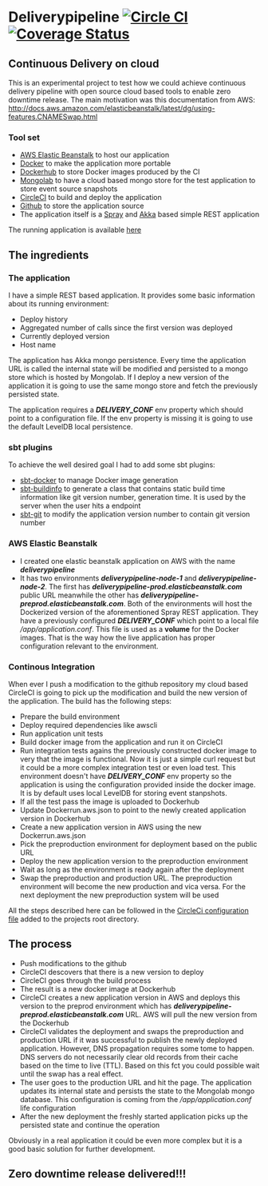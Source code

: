 # Deliverypipeline [![Circle CI](https://circleci.com/gh/lachatak/deliverypipeline/tree/master.svg?style=svg)](https://circleci.com/gh/lachatak/deliverypipeline/tree/master)[![Coverage Status](https://coveralls.io/repos/lachatak/deliverypipeline/badge.svg)](https://coveralls.io/r/lachatak/deliverypipeline)

## Continuous Delivery on cloud ##
This is an experimental project to test how we could achieve continuous delivery pipeline with open source cloud based tools to enable zero downtime release.
The main motivation was this documentation from AWS:
http://docs.aws.amazon.com/elasticbeanstalk/latest/dg/using-features.CNAMESwap.html

### Tool set ###
- [AWS Elastic Beanstalk](http://aws.amazon.com/elasticbeanstalk/) to host our application
- [Docker](https://www.docker.com/) to make the application more portable
- [Dockerhub](https://hub.docker.com/) to store Docker images produced by the CI
- [Mongolab](https://mongolab.com/) to have a cloud based mongo store for the test application to store event source snapshots
- [CircleCI](https://circleci.com/) to build and deploy the application
- [Github](https://github.com/lachatak) to store the application source
- The application itself is a [Spray](http://spray.io/) and [Akka](http://akka.io/) based simple REST application

The running application is available [here](http://deliverypipeline-prod.elasticbeanstalk.com/)

## The ingredients ##

### The application ###
I have a simple REST based application. It provides some basic information about its running environment:
- Deploy history
- Aggregated number of calls since the first version was deployed
- Currently deployed version
- Host name

The application has Akka mongo persistence. Every time the application URL is called the internal state will be modified and persisted to a mongo store which is hosted by Mongolab. If I deploy a new version of the application it is going to use the same mongo store and fetch the previously persisted state.

The application requires a ***DELIVERY_CONF*** env property which should point to a configuration file. If the env property is missing it is going to use the default LevelDB local persistence.

### sbt plugins ###
To achieve the well desired goal I had to add some sbt plugins:
- [sbt-docker](https://github.com/marcuslonnberg/sbt-docker) to manage Docker image generation
- [sbt-buildinfo](https://github.com/sbt/sbt-buildinfo) to generate a class that contains static build time information like git version number, generation time. It is used by the server when the user hits a endpoint
- [sbt-git](https://github.com/sbt/sbt-git) to modify the application version number to contain git version number

### AWS Elastic Beanstalk ###
- I created one elastic beanstalk application on AWS with the name ***deliverypipeline***
- It has two environments ***deliverypipeline-node-1*** and ***deliverypipeline-node-2***. The first has ***deliverypipeline-prod.elasticbeanstalk.com*** public URL meanwhile the other has ***deliverypipeline-preprod.elasticbeanstalk.com***. Both of the environments will host the Dockerized version of the aforementioned Spray REST application. They have a previously configured ***DELIVERY_CONF*** which point to a local file */app/application.conf*. This file is used as a **volume** for the Docker images. That is the way how the live application has proper configuration relevant to the environment. 

### Continous Integration ###
When ever I push a modification to the github repository my cloud based CircleCI is going to pick up the modification and build the new version of the application.
The build has the following steps:
- Prepare the build environment
- Deploy required dependencies like awscli
- Run application unit tests
- Build docker image from the application and run it on CircleCI
- Run integration tests agains the previously constructed docker image to very that the image is functional. Now it is just a simple curl request but it could be a more complex integration test or even load test. This environment doesn't have ***DELIVERY_CONF*** env property so the application is using the configuration provided inside the docker image. It is by default uses local LevelDB for storing event stanpshots.
- If all the test pass the image is uploaded to Dockerhub
- Update Dockerrun.aws.json to point to the newly created application version in Dockerhub
- Create a new application version in AWS using the new Dockerrun.aws.json
- Pick the preproduction environment for deployment based on the public URL
- Deploy the new application version to the preproduction environment
- Wait as long as the environment is ready again after the deployment
- Swap the preproduction and production URL. The preproduction environment will become the new production and vica versa. For the next deployment the new preproduction system will be used 

All the steps described here can be followed in the [CircleCi configuration file](circle.yml) added to the projects root directory. 

## The process ##
- Push modifications to the github
- CircleCI descovers that there is a new version to deploy
- CircleCI goes through the build process
- The result is a new docker image at Dockerhub
- CircleCI creates a new application version in AWS and deploys this version to the preprod environment which has ***deliverypipeline-preprod.elasticbeanstalk.com*** URL. AWS will pull the new version from the Dockerhub
- CircleCI validates the deployment and swaps the preproduction and production URL if it was successful to publish the newly deployed application. However, DNS propagation requires some tome to happen. DNS servers do not necessarily clear old records from their cache based on the time to live (TTL). Based on this fct you could possible wait until the swap has a real effect.
- The user goes to the production URL and hit the page. The application updates its internal state and persists the state to the Mongolab mongo database. This configuration is coming from the */app/application.conf* life configuration
- After the new deployment the freshly started application picks up the persisted state and continue the operation

Obviously in a real application it could be even more complex but it is a good basic solution for further development.

## Zero downtime release delivered!!! ##

 

